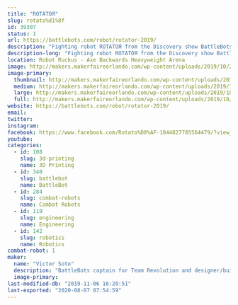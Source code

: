 ```yaml
---
title: "ROTATOЯ"
slug: rotato%d1%8f
id: 39307
status: 1
url: https://battlebots.com/robot/rotator-2019/
description: "Fighting robot ROTATOЯ from the Discovery show BattleBots on display."
description-long: "Fighting robot ROTATOЯ from the Discovery show BattleBots on display."
location: Robot Ruckus - Axe Backwards Heavyweight Arena
image: http://makers.makerfaireorlando.com/wp-content/uploads/2019/10/2019-Team-Photo-1024x684.jpg
image-primary:
  thumbnail: http://makers.makerfaireorlando.com/wp-content/uploads/2019/10/2019-Team-Photo-150x150.jpg
  medium: http://makers.makerfaireorlando.com/wp-content/uploads/2019/10/2019-Team-Photo-300x200.jpg
  large: http://makers.makerfaireorlando.com/wp-content/uploads/2019/10/2019-Team-Photo-1024x684.jpg
  full: http://makers.makerfaireorlando.com/wp-content/uploads/2019/10/2019-Team-Photo.jpg
website: https://battlebots.com/robot/rotator-2019/
email: 
twitter: 
instagram: 
facebook: https://www.facebook.com/Rotato%D0%AF-1044827785564479/?view_public_for=1044827785564479
youtube: 
categories:
  - id: 108
    slug: 3d-printing
    name: 3D Printing
  - id: 340
    slug: battlebot
    name: BattleBot
  - id: 284
    slug: combat-robots
    name: Combat Robots
  - id: 119
    slug: engineering
    name: Engineering
  - id: 142
    slug: robotics
    name: Robotics
combat-robot: 1
maker:
  name: "Victor Soto"
  description: "BattleBots captain for Team Revolution and designer/builder of ROTATOЯ."
  image-primary: 
last-modified-db: "2019-11-06 16:20:51"
last-exported: "2020-08-07 07:54:59"
---
```

